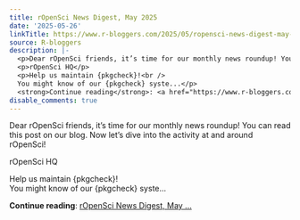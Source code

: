 ```yaml
---
title: rOpenSci News Digest, May 2025
date: '2025-05-26'
linkTitle: https://www.r-bloggers.com/2025/05/ropensci-news-digest-may-2025/
source: R-bloggers
description: |-
  <p>Dear rOpenSci friends, it’s time for our monthly news roundup! You can read this post on our blog. Now let’s dive into the activity at and around rOpenSci!</p>
  <p>rOpenSci HQ</p>
  <p>Help us maintain {pkgcheck}!<br />
  You might know of our {pkgcheck} syste...</p>
  <strong>Continue reading</strong>: <a href="https://www.r-bloggers.com/2025/05/ropensci-news-digest-may-2025/">rOpenSci News Digest, May ...
disable_comments: true
---
```

<p>Dear rOpenSci friends, it’s time for our monthly news roundup! You can read this post on our blog. Now let’s dive into the activity at and around rOpenSci!</p>
<p>rOpenSci HQ</p>
<p>Help us maintain {pkgcheck}!<br />
You might know of our {pkgcheck} syste...</p>
<strong>Continue reading</strong>: <a href="https://www.r-bloggers.com/2025/05/ropensci-news-digest-may-2025/">rOpenSci News Digest, May ...